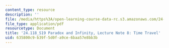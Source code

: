 ```yaml
---
content_type: resource
description: ''
file: /media/https%3A/open-learning-course-data-rc.s3.amazonaws.com/24-118-paradox-and-infinity-spring-2019/635800c9b39f5d0fa9ce6baa57e8bb3b_MIT24_118S19_LecNote8.pdf
file_type: application/pdf
resourcetype: Document
title: '24.118_S19 Paradox and Infinity, Lecture Note 8: Time Travel'
uid: 635800c9-b39f-5d0f-a9ce-6baa57e8bb3b
---
```

